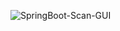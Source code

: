 ![SpringBoot-Scan-GUI]([https://socialify.git.ci/MertSec/ExploitWizard/image?description=1&descriptionEditable=%E4%B8%80%E6%AC%BE%E5%9F%BA%E4%BA%8E%E3%80%81%E5%A4%9A%E7%BA%BF%E7%A8%8B%E3%80%81%E6%89%B9%E9%87%8F%E9%87%87%E9%9B%86url%E7%BB%BC%E5%90%88%E6%BC%8F%E6%B4%9E%E5%88%A9%E7%94%A8%E5%B7%A5%E5%85%B7&font=Jost&forks=1&issues=1&language=1&logo=https%3A%2F%2Ft3.picb.cc%2F2023%2F08%2F21%2FIUHlos.jpeg&name=1&owner=1&pattern=Brick%20Wall&pulls=1&stargazers=1&theme=Dark](https://socialify.git.ci/MertSec/Tianscan/image?description=1&descriptionEditable=TitanScan%E6%98%AF%E4%B8%80%E6%AC%BEGO%E7%BC%96%E5%86%99%E7%9A%84%E6%89%B9%E9%87%8F%E6%BC%8F%E6%B4%9E%E6%A3%80%E6%B5%8B%E5%B7%A5%E5%85%B7&font=Bitter&forks=1&issues=1&language=1&logo=https%3A%2F%2Ft3.picb.cc%2F2023%2F08%2F27%2FIsiPCF.jpeg&name=1&owner=1&pattern=Diagonal%20Stripes&pulls=1&stargazers=1&theme=Light)https://socialify.git.ci/MertSec/Tianscan/image?description=1&descriptionEditable=TitanScan%E6%98%AF%E4%B8%80%E6%AC%BEGO%E7%BC%96%E5%86%99%E7%9A%84%E6%89%B9%E9%87%8F%E6%BC%8F%E6%B4%9E%E6%A3%80%E6%B5%8B%E5%B7%A5%E5%85%B7&font=Bitter&forks=1&issues=1&language=1&logo=https%3A%2F%2Ft3.picb.cc%2F2023%2F08%2F27%2FIsiPCF.jpeg&name=1&owner=1&pattern=Diagonal%20Stripes&pulls=1&stargazers=1&theme=Light)

